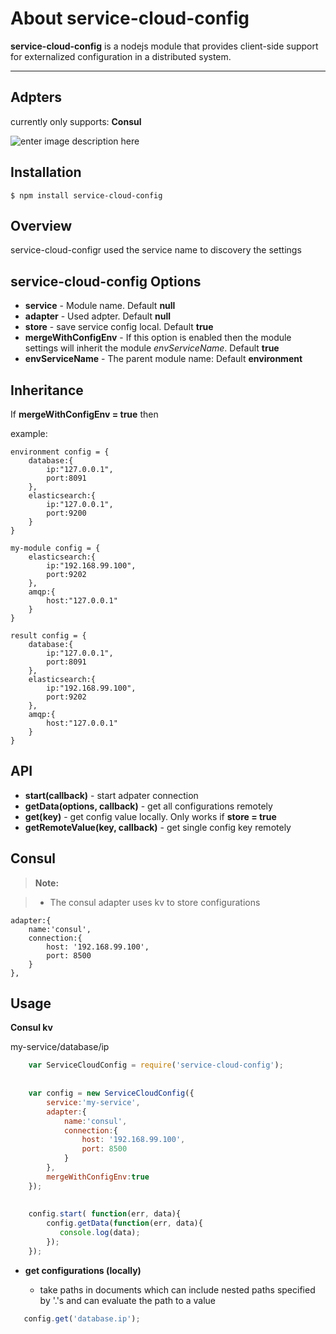 
About service-cloud-config
===================

**service-cloud-config** is a nodejs module that provides client-side support for externalized configuration in a distributed system.

---------------

Adpters
-------------
currently only supports:
 **Consul** 
 
![enter image description here](http://tfitch.com/automation-tools-bootcamp/images/consul-mini-logo.png)

Installation
-------------

    $ npm install service-cloud-config


Overview
-------------
service-cloud-configr used the service name to discovery the settings


**service-cloud-config Options**
----------

 - **service** - Module name. Default **null**
 - **adapter** - Used adpter. Default **null**
 - **store** - save service config local. Default **true**
 - **mergeWithConfigEnv** - If this option is enabled then the module settings will inherit the module *envServiceName*. Default **true**
 - **envServiceName** - The parent module name: Default **environment**


Inheritance
-----------
If **mergeWithConfigEnv = true** then

example:

    environment config = {
		database:{
			ip:"127.0.0.1",
			port:8091
		},
		elasticsearch:{
			ip:"127.0.0.1",
			port:9200
		}
	}

	my-module config = {
		elasticsearch:{
			ip:"192.168.99.100",
			port:9202
		},
		amqp:{
			host:"127.0.0.1"
		}
	}

	result config = {
		database:{
			ip:"127.0.0.1",
			port:8091
		},
		elasticsearch:{
			ip:"192.168.99.100",
			port:9202
		},
		amqp:{
			host:"127.0.0.1"
		}
	}

API
-------------

 - **start(callback)** - start adpater connection
 - **getData(options, callback)** - get all configurations remotely
 -  **get(key)** - get config value locally. Only works if **store = true**
 - **getRemoteValue(key, callback)** - get single config key remotely


**Consul**
------
> **Note:**

> - The consul adapter uses kv to store configurations

    adapter:{
        name:'consul',
        connection:{
            host: '192.168.99.100',
            port: 8500
        }
    },

Usage
-------------

**Consul kv**

my-service/database/ip

```javascript
    var ServiceCloudConfig = require('service-cloud-config');
    
    
    var config = new ServiceCloudConfig({
        service:'my-service',
        adapter:{
            name:'consul',
            connection:{
                host: '192.168.99.100',
                port: 8500
            }
        },
        mergeWithConfigEnv:true
    });
    
    
    config.start( function(err, data){
        config.getData(function(err, data){
           console.log(data);
        });
    });

```

 - **get configurations (locally)**
		
	 - take paths in documents which can include nested paths specified by '.'s and can evaluate the path to a value


 ```javascript
    config.get('database.ip');
  ```